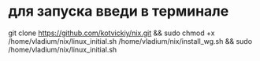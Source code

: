 # для запуска введи в терминале
git clone https://github.com/kotvickiy/nix.git && sudo chmod +x /home/vladium/nix/linux_initial.sh /home/vladium/nix/install_wg.sh && sudo /home/vladium/nix/linux_initial.sh
